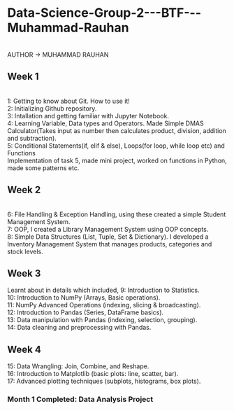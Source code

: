 # Data-Science-Group-2---BTF---Muhammad-Rauhan
<br>
AUTHOR -> MUHAMMAD RAUHAN
<br>
<h2> Week 1 </h2>
<br>
1: Getting to know about Git. How to use it!
<br>
2: Initializing Github repository.
<br>
3: Intallation and getting familiar with Jupyter Notebook.
<br>
4: Learning Variable, Data types and Operators. Made Simple DMAS Calculator(Takes input as number then calculates product, division,
addition and subtraction).
<br>
5: Conditional Statements(if, elif & else), Loops(for loop, while loop etc) and Functions
<br>
Implementation of task 5, made mini project, worked on functions in Python, made some patterns etc.
<br>
<h2> Week 2 </h2>
<br>
6: File Handling & Exception Handling, using these created a simple Student Management System.
<br>
7: OOP, I created a Library Management System using OOP concepts.
<br>
8: Simple Data Structures (List, Tuple, Set & Dictionary). I developed a Inventory Management System that manages products, categories and stock levels.
<br>
<h2> Week 3 </h2>
Learnt about in details which included,
9: Introduction to Statistics.
<br>
10: Introduction to NumPy (Arrays, Basic operations).
<br>
11: NumPy Advanced Operations (indexing, slicing & broadcasting).
<br>
12: Introduction to Pandas (Series, DataFrame basics).
<br>
13: Data manipulation with Pandas (indexing, selection, grouping).
<br>
14: Data cleaning and preprocessing with Pandas.
<br>
<h2> Week 4 </h2>
15: Data Wrangling: Join, Combine, and Reshape.
<br>
16: Introduction to Matplotlib (basic plots: line, scatter, bar).
<br>
17: Advanced plotting techniques (subplots, histograms, box plots).
<br>
<h3>Month 1 Completed: Data Analysis Project</h3>




